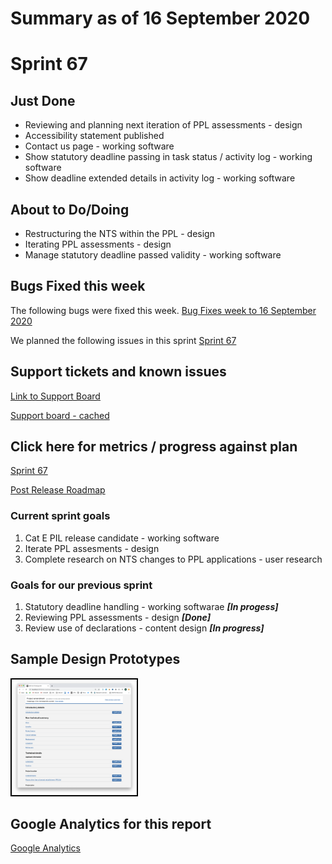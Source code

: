 # Summary as of 16 September 2020 

# Sprint 67

## Just Done
* Reviewing and planning next iteration of PPL assessments - design
* Accessibility statement published
* Contact us page - working software
* Show statutory deadline passing in task status / activity log - working software
* Show deadline extended details in activity log - working software

## About to Do/Doing
* Restructuring the NTS within the PPL - design 
* Iterating PPL assessments - design
* Manage statutory deadline passed validity - working software

## Bugs Fixed this week
The following bugs were fixed this week.
[Bug Fixes week to 16 September 2020](graphs/bugs16092020.png)

We planned the following issues in this sprint 
[Sprint 67](graphs/sprint16092020.png)

## Support tickets and known issues
[Link to Support Board](https://collaboration.homeoffice.gov.uk/jira/secure/RapidBoard.jspa?rapidView=1717&selectedIssue=ASSB-253)

[Support board - cached](graphs/supportBoard16092020.png)

## Click here for metrics / progress against plan
[Sprint 67](graphs/progress16092020.png)

[Post Release Roadmap](graphs/roadmap16092020.png)

### Current sprint goals 
1. Cat E PIL release candidate - working software 
2. Iterate PPL assesments - design 
3. Complete research on NTS changes to PPL applications - user research

### Goals for our previous sprint
1. Statutory deadline handling - working softwarae ***[In progess]***
2. Reviewing PPL assessments - design ***[Done]***
3. Review use of declarations - content design ***[In progress]***


## Sample Design Prototypes
<a href="graphs/proto1_16092020.png"><img src="graphs/proto1_16092020.png" alt="HTML5 Icon" width="200" style="border:2px solid black"></a>
<br>

## Google Analytics for this report
[Google Analytics](graphs/GA16092020.png)

